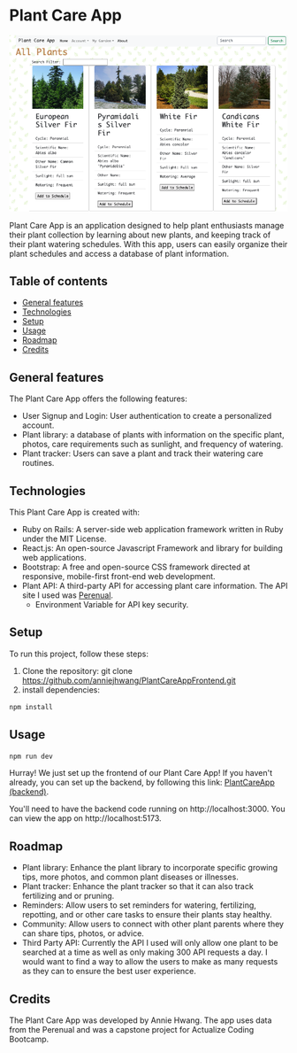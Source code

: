 # Plant Care App

![screenshot](screenshot.png)

Plant Care App is an application designed to help plant enthusiasts manage their plant collection by learning about new plants, and keeping track of their plant watering schedules. With this app, users can easily organize their plant schedules and access a database of plant information.

## Table of contents

- [General features](#general-info)
- [Technologies](#technologies)
- [Setup](#setup)
- [Usage](#usage)
- [Roadmap](#roadmap)
- [Credits](#credits)

## General features

The Plant Care App offers the following features:

- User Signup and Login: User authentication to create a personalized account.
- Plant library: a database of plants with information on the specific plant, photos, care requirements such as sunlight, and frequency of watering.
- Plant tracker: Users can save a plant and track their watering care routines.

## Technologies

This Plant Care App is created with:

- Ruby on Rails: A server-side web application framework written in Ruby under the MIT License.
- React.js: An open-source Javascript Framework and library for building web applications.
- Bootstrap: A free and open-source CSS framework directed at responsive, mobile-first front-end web development.
- Plant API: A third-party API for accessing plant care information. The API site I used was [Perenual](https://perenual.com/docs/api).
  - Environment Variable for API key security.

## Setup

To run this project, follow these steps:

1. Clone the repository: git clone https://github.com/anniejhwang/PlantCareAppFrontend.git
2. install dependencies:

```bash
npm install
```

## Usage

```bash
npm run dev
```

Hurray! We just set up the frontend of our Plant Care App! If you haven't already, you can set up the backend, by following this link: [PlantCareApp (backend)](https://github.com/anniejhwang/PlantCareApp).

You'll need to have the backend code running on http://localhost:3000.
You can view the app on http://localhost:5173.

## Roadmap

- Plant library: Enhance the plant library to incorporate specific growing tips, more photos, and common plant diseases or illnesses.
- Plant tracker: Enhance the plant tracker so that it can also track fertilizing and or pruning.
- Reminders: Allow users to set reminders for watering, fertilizing, repotting, and or other care tasks to ensure their plants stay healthy.
- Community: Allow users to connect with other plant parents where they can share tips, photos, or advice.
- Third Party API: Currently the API I used will only allow one plant to be searched at a time as well as only making 300 API requests a day. I would want to find a way to allow the users to make as many requests as they can to ensure the best user experience.

## Credits

The Plant Care App was developed by Annie Hwang. The app uses data from the Perenual and was a capstone project for Actualize Coding Bootcamp.
